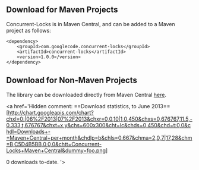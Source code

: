 ## Download for Maven Projects ##
Concurrent-Locks is in Maven Central, and can be added to a Maven project as follows:
```
<dependency>
    <groupId>com.googlecode.concurrent-locks</groupId>
    <artifactId>concurrent-locks</artifactId>
    <version>1.0.0</version>
</dependency>
```

## Download for Non-Maven Projects ##
The library can be downloaded directly from Maven Central [here](http://search.maven.org/remotecontent?filepath=com/googlecode/concurrent-locks/concurrent-locks/).

<a href='Hidden comment: 
==Download statistics, to June 2013==
[http://chart.googleapis.com/chart?chxl=0:|06%2F2013|07%2F2013&chxr=0,0,10|1,0,450&chxs=0,676767,11.5,-0.333,t,676767&chxt=x,y&chs=600x300&cht=lc&chds=0,450&chd=t:0,0&chdl=Downloads+-+Maven+Central+per+month&chdlp=b&chls=0.667&chma=2,0,7|17,28&chm=B,C5D4B5BB,0,0,0&chtt=Concurrent-Locks+Maven+Central&dummy=foo.png]

0 downloads to-date.
'></a>